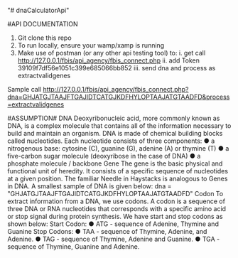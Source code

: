 "# dnaCalculatorApi" 

#API DOCUMENTATION
1. Git clone this repo
2. To run locally, ensure your wamp/xamp is running
3. Make use of postman (or any other api testing tool) to:
i. get call http://127.0.0.1/fbis/api_agency/fbis_connect.php
ii. add Token 39109f7df56e1051c399e685066bb852
iii. send dna and process as extractvalidgenes

Sample call http://127.0.0.1/fbis/api_agency/fbis_connect.php?dna=GHJATGJTAAJFTGAJIDTCATGJKDFHYLOPTAAJATGTAADFD&process=extractvalidgenes



#ASSUMPTION#
DNA
Deoxyribonucleic acid, more commonly known as DNA, is a complex molecule that contains all of the information necessary to build and maintain an organism. DNA is made of chemical building blocks called nucleotides. 
Each nucleotide consists of three components:
●	a nitrogenous base: cytosine (C), guanine (G), adenine (A) or thymine (T)
●	a five-carbon sugar molecule (deoxyribose in the case of DNA)
●	a phosphate molecule / backbone
Gene
The gene is the basic physical and functional unit of heredity. It consists of a specific sequence of nucleotides at a given position. The familiar Needle in Haystacks is analogous to Genes in DNA. A smallest sample of DNA is given below:
dna = "GHJATGJTAAJFTGAJIDTCATGJKDFHYLOPTAAJATGTAADFD"
Codon
To extract information from a DNA, we use codons.  A codon is a sequence of three DNA or RNA nucleotides that corresponds with a specific amino acid or stop signal during protein synthesis. We have start and stop codons as shown below:
Start Codon:
●	ATG - sequence of Adenine, Thymine and Guanine
Stop Codons:
●	TAA - sequence of Thymine, Adenine, and Adenine.
●	TAG - sequence of Thymine, Adenine and Guanine.
●	TGA - sequence of Thymine, Guanine and Adenine.







